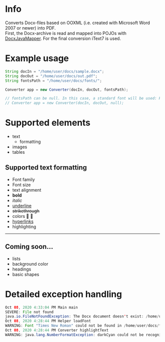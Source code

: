 # Info
Converts Docx-files based on OOXML (i.e. created with Microsoft Word 2007 or newer) into PDF.  
First, the Docx-archive is read and mapped into POJOs with [DocxJavaMapper](https://github.com/e-reznik/DocxJavaMapper). For the final conversion iText7 is used.

# Example usage
```java
String docIn = "/home/user/docs/sample.docx";
String docOut = "/home/user/docs/out.pdf";
String fontsPath = "/home/user/docs/fonts/";

Converter app = new Converter(docIn, docOut, fontsPath);

// fontsPath can be null. In this case, a standard font will be used: Helvetica
// Converter app = new Converter(docIn, docOut, null);
```

# Supported elements
- text
  - formatting
- images
- tables

## Supported text formatting
- Font family
- Font size
- text alignment
- <strong>bold</strong>
- <em>italic</em>
- <ins>underline</ins>
- ~~strikethrough~~
- colors &#x1F534; &#x1F535;
- [hyperlinks](https://github.com/e-reznik/Docx2PDF2/)
- highlighting

---

## Coming soon...
- lists
- background color
- headings
- basic shapes

# Detailed exception handling
```java
Oct 08, 2020 4:33:04 PM Main main
SEVERE: File not found
java.io.FileNotFoundException: The Docx document doesn't exist: /home/user/docs/examaple.docx
Oct 08, 2020 4:28:44 PM Helper loadFont
WARNING: Font "Times New Roman" could not be found in /home/user/docs/fonts/
Oct 08, 2020 4:28:44 PM Converter highlightText
WARNING: java.lang.NumberFormatException: darkCyan could not be recognized as a valid color
```
